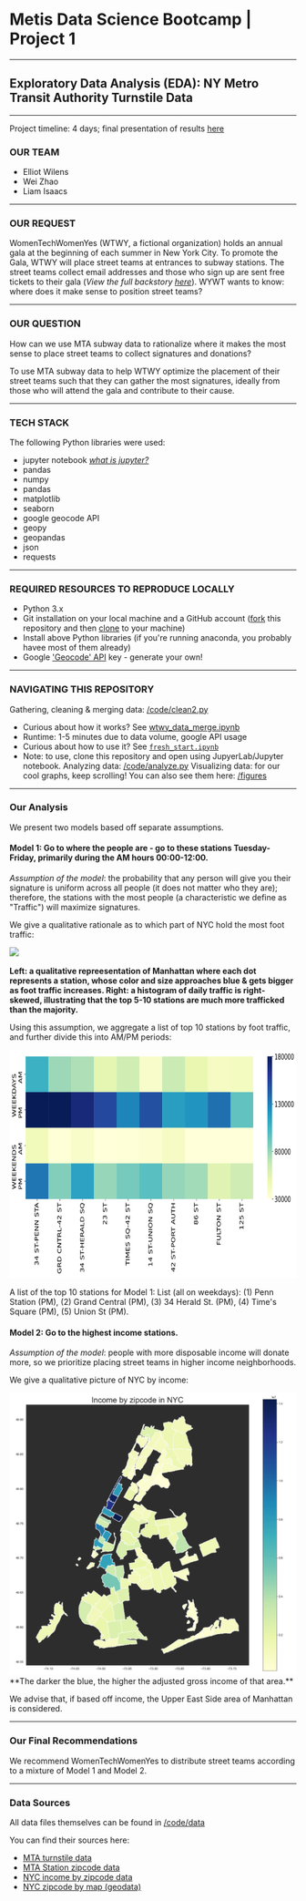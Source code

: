 # Metis Data Science Bootcamp | Project 1
---

## Exploratory Data Analysis (EDA): NY Metro Transit Authority Turnstile Data

---
Project timeline: 4 days; final presentation of results [here](https://github.com/edubu2/metis-project1/blob/main/etc/presentation_project1.pdf)

### OUR TEAM
- Elliot Wilens
- Wei Zhao
- Liam Isaacs

---
### OUR REQUEST

WomenTechWomenYes (WTWY, a fictional organization) holds an annual gala at the beginning of each summer in New York City. To promote the Gala, WTWY will place street teams at entrances to subway stations. The street teams collect email addresses and those who sign up are sent free tickets to their gala (*View the full backstory [here](https://github.com/edubu2/metis-project1/blob/main/etc/project_background.md)*). WYWT wants to know: where does it make sense to position street teams?

---
### OUR QUESTION

How can we use MTA subway data to rationalize where it makes the most sense to place street teams to collect signatures and donations?

To use MTA subway data to help WTWY optimize the placement of their street teams such that they can gather the most signatures, ideally from those who will attend the gala and contribute to their cause.

---
### TECH STACK

The following Python libraries were used:
- jupyter notebook [*what is jupyter?*](https://www.dataquest.io/blog/jupyter-notebook-tutorial/)
- pandas
- numpy
- pandas
- matplotlib
- seaborn
- google geocode API
- geopy
- geopandas
- json
- requests

---
### REQUIRED RESOURCES TO REPRODUCE LOCALLY

- Python 3.x
- Git installation on your local machine and a GitHub account ([fork](https://docs.github.com/en/free-pro-team@latest/github/getting-started-with-github/fork-a-repo) this repository and then [clone](https://docs.github.com/en/free-pro-team@latest/github/creating-cloning-and-archiving-repositories/cloning-a-repository) to your machine)
- Install above Python libraries (if you're running anaconda, you probably havee most of them already)
- Google ['Geocode' API](https://developers.google.com/maps/documentation/geocoding/start) key - generate your own!

---
### NAVIGATING THIS REPOSITORY

Gathering, cleaning & merging data: [/code/clean2.py](https://github.com/edubu2/metis-project1/blob/main/code/clean2.py)
  - Curious about how it works? See [wtwy_data_merge.ipynb](https://github.com/edubu2/metis-project1/blob/main/code/wtwy_data_merge.ipynb)
  - Runtime: 1-5 minutes due to data volume, google API usage
  - Curious about how to use it? See [``fresh_start.ipynb``](https://github.com/edubu2/metis-project1/blob/main/code/fresh_start.ipynb)
  - Note: to use, clone this repository and open using JupyerLab/Jupyter notebook.
Analyzing data: [/code/analyze.py](https://github.com/edubu2/metis-project1/blob/main/code/analyze.py)
Visualizing data: for our cool graphs, keep scrolling! You can also see them here: [/figures](https://github.com/edubu2/metis-project1/blob/main/figures)

---
### Our Analysis

We present two models based off separate assumptions.

#### Model 1: Go to where the people are - go to these stations Tuesday-Friday, primarily during the AM hours 00:00-12:00.
*Assumption of the model*: the probability that any person will give you their signature is uniform across all people (it does not matter who they are); therefore, the stations with the most people (a characteristic we define as "Traffic") will maximize signatures.

We give a qualitative rationale as to which part of NYC hold the most foot traffic:

<img src="./figures/stations_by_traffic_manhattan_map.svg">

**Left: a qualitative repreesentation of Manhattan where each dot represents a station, whose color and size approaches blue & gets bigger as foot traffic increases. Right: a histogram of daily traffic is right-skewed, illustrating that the top 5-10 stations are much more trafficked than the majority.**

Using this assumption, we aggregate a list of top 10 stations by foot traffic, and further divide this into AM/PM periods:

<img src="./figures/weekly_ampm_average_traffic.svg" height="400">

A list of the top 10 stations for Model 1:
List (all on weekdays): (1) Penn Station (PM), (2) Grand Central (PM), (3) 34 Herald St. (PM), (4) Time's Square (PM), (5) Union St (PM).

#### Model 2: Go to the highest income stations.
*Assumption of the model*: people with more disposable income will donate more, so we prioritize placing street teams in higher income neighborhoods.

We give a qualitative picture of NYC by income:

<img src="./figures/income_by_zip.png">
**The darker the blue, the higher the adjusted gross income of that area.**


We advise that, if based off income, the Upper East Side area of Manhattan is considered.

---
### Our Final Recommendations

We recommend WomenTechWomenYes to distribute street teams according to a mixture of Model 1 and Model 2.

---
### Data Sources

All data files themselves can be found in [/code/data](https://github.com/edubu2/metis-project1/blob/main/code/data)

You can find their sources here:

- [MTA turnstile data](http://web.mta.info/developers/turnstile.html)
- [MTA Station zipcode data](http://web.mta.info/developers/data/nyct/subway/Stations.csv) 
- [NYC income by zipcode data](https://www.irs.gov/pub/irs-soi/18zpallagi.csv)
- [NYC zipcode by map (geodata)](https://jsspina.carto.com/tables/nyc_zip_code_tabulation_areas_polygons/public/map)
